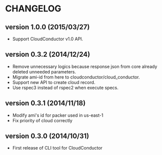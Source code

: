 CHANGELOG
=========

## version 1.0.0 (2015/03/27)

  - Support CloudConductor v1.0 API.

## version 0.3.2 (2014/12/24)

  - Remove unnecessary logics because response json from core already deleted unneeded parameters.
  - Migrate ami-id from here to cloudconductor/cloud_conductor.
  - Support new API to create cloud record.
  - Use rspec3 instead of rspec2 when execute specs.

## version 0.3.1 (2014/11/18)

  - Modify ami's id for packer used in us-east-1
  - Fix priority of cloud correctly

## version 0.3.0 (2014/10/31)

  - First release of CLI tool for CloudConductor
